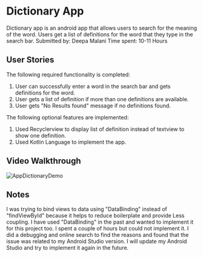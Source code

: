 # Dictionary App
Dictionary app is an android app that allows users to search for the meaning of the word. Users get a list of definitions for the word that 
they type in the search bar.
Submitted by: Deepa Malani
Time spent: 10-11 Hours

## User Stories

The following required functionality is completed:
1. User can successfully enter a word in the search bar and gets definitions for the word.
2. User gets a list of definition if more than one definitions are available.
3. User gets "No Results found" message if no definitions found.

The following optional features are implemented:
1. Used Recyclerview to display list of definition instead of textview to show one definition.
2. Used Kotlin Language to implement the app.

## Video Walkthrough
![AppDictionaryDemo](https://user-images.githubusercontent.com/24900514/155388046-7dca8968-b36d-4da3-8d23-91a29c898af8.gif)

## Notes
I was trying to bind views to data using "DataBinding" instead of "findViewById" because it helps to reduce boilerplate and provide Less coupling. I have used "DataBinding" in the past and wanted to implement it for this project too. 
I spent a couple of hours but could not implement it. I did a debugging and online search to find the reasons and found that the issue was related to my Android Studio version. 
I will update my Android Studio and try to implement it again in the future.
